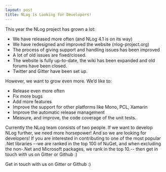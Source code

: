 ```yaml
---
layout: post
title: NLog is Looking for Developers!
---
```


This year the NLog project has grown a lot:

* We have released more often (and  NLog 4.1 is on its way)
* We have redesigned and improved the website (nlog-project.org)
* The process of giving support and handling issues has been improved
* A lot of old issues are fixed/closed.
* The website is fully up-to-date, the wiki has been expanded and old forums have been closed.
* Twitter and Gitter have been set up.

However, we want to grow even more. We’d like to:

*  Release even more often
*  Fix more bugs
*  Add more features
*  Improve the support for other platforms like Mono, PCL, Xamarin
*  Improve the automatic release management
*  Measure, and improve, the code coverage of the unit tests. 
 
Currently the NLog team consists of two people. If we want to develop NLog further, we need more horsepower!
And so we are looking for developers! If you are interested in contributing to one of the most popular .Net libraries --we are ranked in the top 100 of NuGet, and when excluding the non-.Net and Microsoft packages, we rank in the top 10.-- then get in touch with us on Gitter or Github :)

Get in touch with us on Gitter or Github :)

